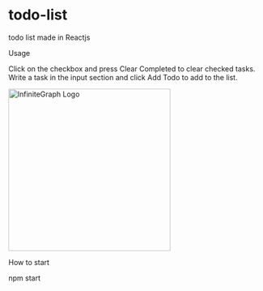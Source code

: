 # todo-list
todo list made in Reactjs


Usage

Click on the checkbox and press Clear Completed to clear checked tasks.
Write a task in the input section and click Add Todo to add to the list.

<img src="https://user-images.githubusercontent.com/51212122/194956377-a70e8d98-6af8-4c8c-9ba4-eb40f1bfedef.png" alt="InfiniteGraph Logo" width="320">



How to start

npm start

